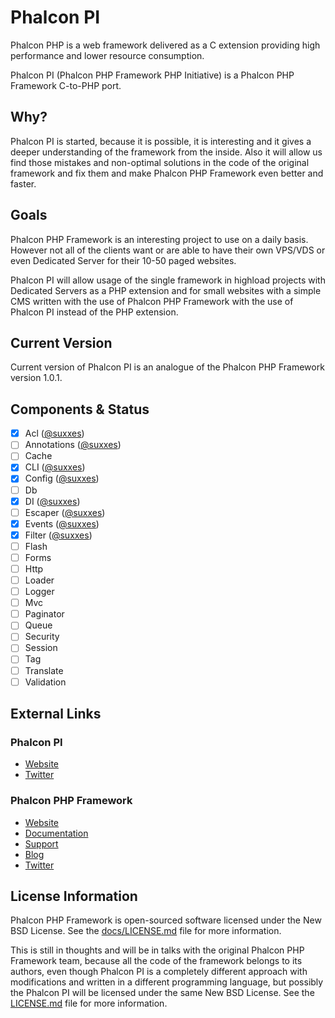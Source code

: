 # Phalcon PI

Phalcon PHP is a web framework delivered as a C extension providing high performance and lower resource consumption.

Phalcon PI (Phalcon PHP Framework PHP Initiative) is a Phalcon PHP Framework C-to-PHP port.

## Why?

Phalcon PI is started, because it is possible, it is interesting and it gives a deeper understanding of the framework from the inside. Also it will allow us find those mistakes and non-optimal solutions in the code of the original framework and fix them and make Phalcon PHP Framework even better and faster.

## Goals

Phalcon PHP Framework is an interesting project to use on a daily basis. However not all of the clients want or are able to have their own VPS/VDS or even Dedicated Server for their 10-50 paged websites.

Phalcon PI will allow usage of the single framework in highload projects with Dedicated Servers as a PHP extension and for small websites with a simple CMS written with the use of Phalcon PHP Framework with the use of Phalcon PI instead of the PHP extension.

## Current Version
Current version of Phalcon PI is an analogue of the Phalcon PHP Framework version 1.0.1.

## Components & Status
* [x] Acl ([@suxxes](http://github.com/suxxes))
* [ ] Annotations ([@suxxes](http://github.com/suxxes))
* [ ] Cache
* [x] CLI ([@suxxes](http://github.com/suxxes))
* [x] Config ([@suxxes](http://github.com/suxxes))
* [ ] Db
* [x] DI ([@suxxes](http://github.com/suxxes))
* [ ] Escaper ([@suxxes](http://github.com/suxxes))
* [x] Events ([@suxxes](http://github.com/suxxes))
* [x] Filter ([@suxxes](http://github.com/suxxes))
* [ ] Flash
* [ ] Forms
* [ ] Http
* [ ] Loader
* [ ] Logger
* [ ] Mvc
* [ ] Paginator
* [ ] Queue
* [ ] Security
* [ ] Session
* [ ] Tag
* [ ] Translate
* [ ] Validation

## External Links

### Phalcon PI
* [Website](http://phalconpi.com/)
* [Twitter](http://docs.phalconphp.com/)

### Phalcon PHP Framework
* [Website](http://phalconphp.com/)
* [Documentation](http://docs.phalconphp.com/)
* [Support](http://phalconphp.com/support)
* [Blog](http://blog.phalconphp.com)
* [Twitter](http://twitter.com/phalconphp)

## License Information
Phalcon PHP Framework is open-sourced software licensed under the New BSD License. See the [docs/LICENSE.md](https://github.com/phalcon/cphalcon/blob/master/docs/LICENSE.md) file for more information.

This is still in thoughts and will be in talks with the original Phalcon PHP Framework team, because all the code of the framework belongs to its authors, even though Phalcon PI is a completely different approach with modifications and written in a different programming language, but possibly the Phalcon PI will be licensed under the same New BSD License. See the [LICENSE.md](LICENSE.md) file for more information.